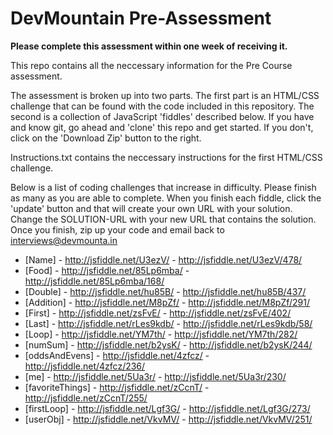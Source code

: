 DevMountain Pre-Assessment
=========

**Please complete this assessment within one week of receiving it.**

This repo contains all the neccessary information for the Pre Course assessment. 

The assessment is broken up into two parts. The first part is an HTML/CSS challenge that can be found with the code included in this repository. The second is a collection of JavaScript 'fiddles' described below. If you have and know git, go ahead and 'clone' this repo and get started. If you don't, click on the 'Download Zip' button to the right. 


Instructions.txt contains the neccessary instructions for the first HTML/CSS challenge. 

Below is a list of coding challenges that increase in difficulty. Please finish as many as you are able to complete.
When you finish each fiddle, click the 'update' button and that will create your own URL with your solution. Change the SOLUTION-URL with your new URL that contains the solution. Once you finish, zip up your code and email back to interviews@devmounta.in

* [Name] - http://jsfiddle.net/U3ezV/ - http://jsfiddle.net/U3ezV/478/
* [Food] - http://jsfiddle.net/85Lp6mba/ - http://jsfiddle.net/85Lp6mba/168/
* [Double] - http://jsfiddle.net/hu85B/ - http://jsfiddle.net/hu85B/437/
* [Addition] - http://jsfiddle.net/M8pZf/ - http://jsfiddle.net/M8pZf/291/
* [First] - http://jsfiddle.net/zsFvE/ - http://jsfiddle.net/zsFvE/402/
* [Last] -  http://jsfiddle.net/rLes9kdb/ - http://jsfiddle.net/rLes9kdb/58/
* [Loop] - http://jsfiddle.net/YM7th/ - http://jsfiddle.net/YM7th/282/
* [numSum] - http://jsfiddle.net/b2ysK/ - http://jsfiddle.net/b2ysK/244/
* [oddsAndEvens] - http://jsfiddle.net/4zfcz/ - http://jsfiddle.net/4zfcz/236/
* [me] - http://jsfiddle.net/5Ua3r/ - http://jsfiddle.net/5Ua3r/230/
* [favoriteThings] - http://jsfiddle.net/zCcnT/ - http://jsfiddle.net/zCcnT/255/
* [firstLoop] - http://jsfiddle.net/Lgf3G/ - http://jsfiddle.net/Lgf3G/273/
* [userObj] - http://jsfiddle.net/VkvMV/ - http://jsfiddle.net/VkvMV/251/
